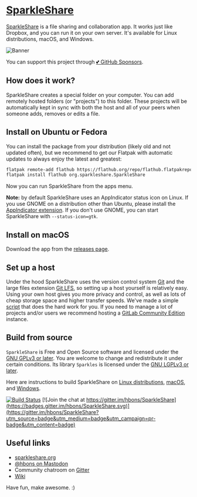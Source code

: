 # [SparkleShare](https://www.sparkleshare.org/)

[SparkleShare](https://www.sparkleshare.org/) is a file sharing and collaboration app. It works just like Dropbox, and you can run it on your own server. It's available for Linux distributions, macOS, and Windows.

![Banner](https://raw.githubusercontent.com/hbons/SparkleShare/master/SparkleShare/Common/Images/readme-banner.png)

You can support this project through [💕 GitHub Sponsors](https://github.com/sponsors/hbons).

## How does it work?

SparkleShare creates a special folder on your computer. You can add remotely hosted folders (or "projects") to this folder. These projects will be automatically kept in sync with both the host and all of your peers when someone adds, removes or edits a file.

## Install on Ubuntu or Fedora

You can install the package from your distribution (likely old and not updated often), but we recommend to get our Flatpak with automatic updates to always enjoy the latest and greatest:

```bash
flatpak remote-add flathub https://flathub.org/repo/flathub.flatpakrepo
flatpak install flathub org.sparkleshare.SparkleShare
```

Now you can run SparkleShare from the apps menu.

**Note:** by default SparkleShare uses an AppIndicator status icon on Linux. If you use GNOME on a distribution other than Ubuntu, please install the [AppIndicator extension](https://extensions.gnome.org/extension/615/appindicator-support/). If you don't use GNOME, you can start SparkleShare with `--status-icon=gtk`.


## Install on macOS

Download the app from the [releases page](https://github.com/hbons/SparkleShare/releases).


## Set up a host

Under the hood SparkleShare uses the version control system [Git](https://git-scm.com/) and the large files extension [Git LFS](https://git-lfs.github.com), so setting up a host yourself is relatively easy. Using your own host gives you more privacy and control, as well as lots of cheap storage space and higher transfer speeds. We've made a simple [script](https://github.com/hbons/Dazzle) that does the hard work for you. If you need to manage a lot of projects and/or users we recommend hosting a [GitLab Community Edition](https://about.gitlab.com/installation/) instance.


## Build from source
`SparkleShare` is Free and Open Source software and licensed under the [GNU GPLv3 or later](LICENSE.md). You are welcome to change and redistribute it under certain conditions. Its library `Sparkles` is licensed under the [GNU LGPLv3 or later](LICENSE_Sparkles.md).

Here are instructions to build SparkleShare on [Linux distributions](SparkleShare/Linux/README.md), [macOS](SparkleShare/Mac/README.md), and [Windows](SparkleShare/Windows/README.md).


[![Build Status](https://travis-ci.org/hbons/SparkleShare.svg?branch=master)](https://travis-ci.org/hbons/SparkleShare)
[![Join the chat at https://gitter.im/hbons/SparkleShare](https://badges.gitter.im/hbons/SparkleShare.svg)](https://gitter.im/hbons/SparkleShare?utm_source=badge&utm_medium=badge&utm_campaign=pr-badge&utm_content=badge)

## Useful links
- [sparkleshare.org](https://www.sparkleshare.org/)
- [@hbons on Mastodon](https://mastodon.social/@hbons)
- Community chatroom on [Gitter](https://www.gitter.im/hbons/SparkleShare)
- [Wiki](https://www.github.com/hbons/SparkleShare/wiki)


Have fun, make awesome. :)

